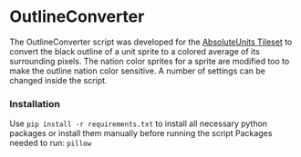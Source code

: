 # OutlineConverter
The OutlineConverter script was developed for the [AbsoluteUnits Tileset](https://github.com/letstalkaboutdune/AbsoluteUnits) to convert the black outline of a unit sprite to a colored average of its surrounding pixels. The nation color sprites for a sprite are modified too to make the outline nation color sensitive.
A number of settings can be changed inside the script.

### Installation

Use `pip install -r requirements.txt` to install all necessary python packages or install them manually before running the script
Packages needed to run: 
`pillow`